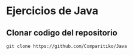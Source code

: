 # Ejercicios de Java
## Clonar codigo del repositorio
```
git clone https://github.com/Comparitiko/Java
```

